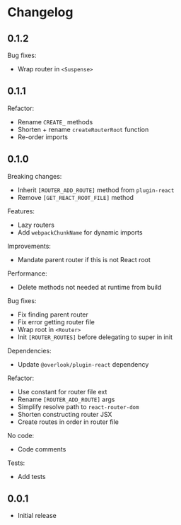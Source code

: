 # Changelog

## 0.1.2

Bug fixes:

* Wrap router in `<Suspense>`

## 0.1.1

Refactor:

* Rename `CREATE_` methods
* Shorten + rename `createRouterRoot` function
* Re-order imports

## 0.1.0

Breaking changes:

* Inherit `[ROUTER_ADD_ROUTE]` method from `plugin-react`
* Remove `[GET_REACT_ROOT_FILE]` method

Features:

* Lazy routers
* Add `webpackChunkName` for dynamic imports

Improvements:

* Mandate parent router if this is not React root

Performance:

* Delete methods not needed at runtime from build

Bug fixes:

* Fix finding parent router
* Fix error getting router file
* Wrap root in `<Router>`
* Init `[ROUTER_ROUTES]` before delegating to super in init

Dependencies:

* Update `@overlook/plugin-react` dependency

Refactor:

* Use constant for router file ext
* Rename `[ROUTER_ADD_ROUTE]` args
* Simplify resolve path to `react-router-dom`
* Shorten constructing router JSX
* Create routes in order in router file

No code:

* Code comments

Tests:

* Add tests

## 0.0.1

* Initial release
